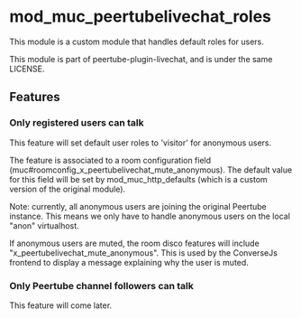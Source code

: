 <!--
SPDX-FileCopyrightText: 2024-2025 John Livingston <https://www.john-livingston.fr/>

SPDX-License-Identifier: AGPL-3.0-only
-->

# mod_muc_peertubelivechat_roles

This module is a custom module that handles default roles for users.

This module is part of peertube-plugin-livechat, and is under the same LICENSE.

## Features

### Only registered users can talk

This feature will set default user roles to 'visitor' for anonymous users.

The feature is associated to a room configuration field (muc#roomconfig_x_peertubelivechat_mute_anonymous).
The default value for this field will be set by mod_muc_http_defaults (which is a custom version of the original module).

Note: currently, all anonymous users are joining the original Peertube instance.
This means we only have to handle anonymous users on the local "anon" virtualhost.

If anonymous users are muted, the room disco features will include "x_peertubelivechat_mute_anonymous".
This is used by the ConverseJs frontend to display a message explaining why the user is muted.

### Only Peertube channel followers can talk

This feature will come later.
